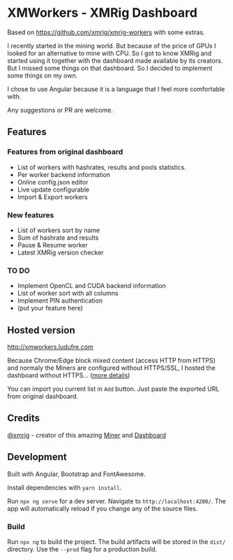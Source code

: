 # XMWorkers - XMRig Dashboard

Based on https://github.com/xmrig/xmrig-workers with some extras.

I recently started in the mining world. But because of the price of GPUs I looked for an alternative to mine with CPU. So I got to know XMRig and started using it together with the dashboard made available by its creators. But I missed some things on that dashboard. So I decided to implement some things on my own.

I chose to use Angular because it is a language that I feel more comfortable with.

Any suggestions or PR are welcome.

## Features

### Features from original dashboard

- List of workers with hashrates, results and pools statistics.
- Per worker backend information
- Online config.json editor
- Live update configurable
- Import & Export workers

### New features

- List of workers sort by name
- Sum of hashrate and results
- Pause & Resume worker
- Latest XMRig version checker

### TO DO

- Implement OpenCL and CUDA backend information
- List of worker sort with all columns
- Implement PIN authentication
- (put your feature here)

## Hosted version

http://xmworkers.ludufre.com

Because Chrome/Edge block mixed content (access HTTP from HTTPS) and normaly the Miners are configured without HTTPS/SSL, I hosted the dashboard without HTTPS... ([more details](https://love2dev.com/blog/chrome-mixed-content/))

You can import you current list in `Add` button. Just paste the exported URL from original dashboard.

## Credits

[@xmrig](https://github.com/xmrig) - creator of this amazing [Miner](https://github.com/xmrig/xmrig) and [Dashboard](https://github.com/xmrig/xmrig-workers)

## Development

Built with Angular, Bootstrap and FontAwesome.

Install dependencies with `yarn install`.

Run `npx ng serve` for a dev server. Navigate to `http://localhost:4200/`. The app will automatically reload if you change any of the source files.

### Build

Run `npx ng` to build the project. The build artifacts will be stored in the `dist/` directory. Use the `--prod` flag for a production build.
